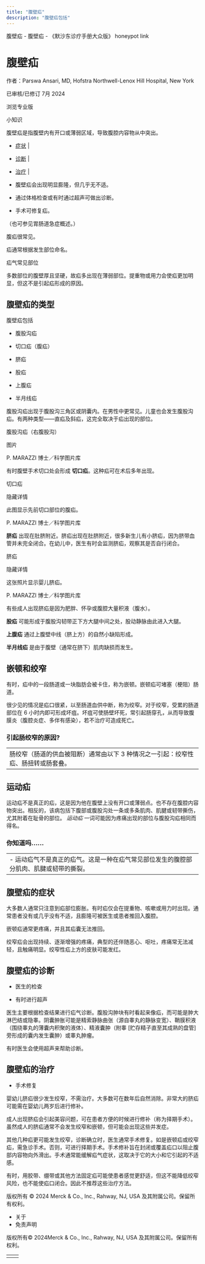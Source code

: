 ```yaml
---
title: "腹壁疝"
description: "腹壁疝包括"
---
```


﻿腹壁疝 \- 腹壁疝 \- 《默沙东诊疗手册大众版》 honeypot link

# 腹壁疝

作者：Parswa Ansari, MD, Hofstra Northwell-Lenox Hill Hospital, New York

已审核/已修订 7月 2024

浏览专业版

小知识

腹壁疝是指腹壁内有开口或薄弱区域，导致腹腔内容物从中突出。

- [症状](#症状_v757999_zh) \|
- [诊断](#诊断_v758002_zh) \|
- [治疗](#治疗_v758005_zh) \|

- 腹壁疝会出现明显膨隆，但几乎无不适。

- 通过体格检查或有时通过超声可做出诊断。

- 手术可修复疝。


（也可参见胃肠道急症概述。）

腹疝很常见。

疝通常根据发生部位命名。

疝气常见部位



多数部位的腹壁厚且坚硬，故疝多出现在薄弱部位。提重物或用力会使疝更加明显，但这不是引起疝形成的原因。

## 腹壁疝的类型

腹壁疝包括

- 腹股沟疝

- 切口疝（腹疝）

- 脐疝

- 股疝

- 上腹疝

- 半月线疝


腹股沟疝出现于腹股沟三角区或阴囊内。在男性中更常见。儿童也会发生腹股沟疝。有两种类型——直疝及斜疝，这完全取决于疝出现的部位。

腹股沟疝（右腹股沟）



图片

P. MARAZZI 博士／科学图片库

有时腹壁手术切口处会形成 **切口疝**。这种疝可在术后多年出现。

切口疝



隐藏详情

此图显示先前切口部位的腹疝。

P. MARAZZI 博士／科学图片库

**脐疝** 出现在肚脐附近。脐疝出现在肚脐附近，很多新生儿有小脐疝，因为脐带血管并未完全闭合。在幼儿中，医生有时会监测脐疝，观察其是否自行闭合。

脐疝



隐藏详情

这张照片显示婴儿脐疝。

P. MARAZZI 博士／科学图片库

有些成人出现脐疝是因为肥胖、怀孕或腹腔大量积液（腹水）。

**股疝** 可能形成于腹股沟韧带正下方大腿中间之处，股动静脉由此进入大腿。

**上腹疝** 通过上腹壁中线（脐上方）的自然小缺陷形成。

**半月线疝** 是由于腹壁（通常在脐下）肌肉缺损而发生。

## 嵌顿和绞窄

有时，疝中的一段肠道或一块脂肪会被卡住，称为嵌顿。嵌顿疝可堵塞（梗阻）肠道。

很少见的情况是疝口很紧，以至肠道血供中断，称为绞窄。对于绞窄，受累的肠道部位在 6 小时内即可形成坏疽。坏疽可使肠壁坏死，常引起肠穿孔，从而导致腹膜炎（腹腔炎症、多伴有感染），若不治疗可造成死亡。

### 引起肠绞窄的原因?

|     |
| --- |
| 肠绞窄（肠道的供血被阻断）通常由以下 3 种情况之一引起：绞窄性疝、肠扭转或肠套叠。<br> |

## 运动疝

运动疝不是真正的疝，这是因为他在腹壁上没有开口或薄弱点。也不存在腹腔内容物突出。相反的，该病包括下腹部或腹股沟处一条或多条肌肉、肌腱或韧带撕伤，尤其附着在耻骨的部位。 _运动疝_ 一词可能因为疼痛出现的部位与腹股沟疝相同而得名。

### 你知道吗……

|     |
| --- |
| - 运动疝气不是真正的疝气。这是一种在疝气常见部位发生的腹腔部分肌肉、肌腱或韧带的撕裂。 |

## 腹壁疝的症状

大多数人通常只注意到疝部位膨胀。有时疝仅会在提重物、咳嗽或用力时出现。通常患者没有或几乎没有不适，且膨隆可被医生或患者推回入腹腔。

嵌顿疝通常更疼痛，并且其疝囊无法推回。

绞窄疝会出现持续、逐渐增强的疼痛，典型的还伴随恶心、呕吐，疼痛常无法减轻，且触痛明显。绞窄性疝上方的皮肤可能发红。

## 腹壁疝的诊断

- 医生的检查

- 有时进行超声


医生主要根据检查结果进行疝气诊断。腹股沟肿块有时看起来像疝，而可能是肿大淋巴结或隐睾。阴囊肿胀可能是精索静脉曲张（源自睾丸的静脉变宽）、鞘膜积液（围绕睾丸的薄囊内积聚的液体）、精液囊肿（附睾 \[贮存精子直至其成熟的盘管\] 旁形成的囊内发生囊肿）或睾丸肿瘤。

有时医生会使用超声来帮助诊断。

## 腹壁疝的治疗

- 手术修复


婴幼儿脐疝很少发生绞窄，不需治疗。大多数可在数年后自然消除。非常大的脐疝可能需在婴幼儿两岁后进行修补。

成人出现脐疝会引起美容问题，可在患者方便的时候进行修补（称为择期手术）。虽然成人的脐疝通常不会发生绞窄和嵌顿，但可能会出现这些并发症。

其他几种疝更可能发生绞窄，诊断确立时，医生通常手术修复。如是嵌顿疝或绞窄疝，需急诊手术。否则，可进行择期手术。手术修补旨在封闭或覆盖疝口以阻止腹部内容物向外滑出。手术通常能缓解疝气症状，这取决于它的大小和它引起的不适感。

有时，用胶带、绷带或其他方法固定疝可能使患者感觉更舒适，但这不能降低绞窄风险，也不能使疝口闭合。因此不推荐这些治疗方法。



版权所有 © 2024
Merck & Co., Inc., Rahway, NJ, USA 及其附属公司。保留所有权利。

- 关于
- 免责声明

版权所有© 2024Merck & Co., Inc., Rahway, NJ, USA 及其附属公司。保留所有权利。

|     |     |
| --- | --- |
|  |  |
